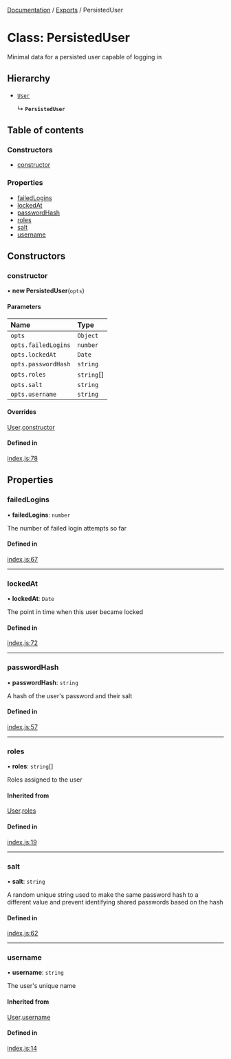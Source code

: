 [Documentation](../README.md) / [Exports](../modules.md) / PersistedUser

# Class: PersistedUser

Minimal data for a persisted user capable of logging in

## Hierarchy

- [`User`](User.md)

  ↳ **`PersistedUser`**

## Table of contents

### Constructors

- [constructor](PersistedUser.md#constructor)

### Properties

- [failedLogins](PersistedUser.md#failedlogins)
- [lockedAt](PersistedUser.md#lockedat)
- [passwordHash](PersistedUser.md#passwordhash)
- [roles](PersistedUser.md#roles)
- [salt](PersistedUser.md#salt)
- [username](PersistedUser.md#username)

## Constructors

### constructor

• **new PersistedUser**(`opts`)

#### Parameters

| Name | Type |
| :------ | :------ |
| `opts` | `Object` |
| `opts.failedLogins` | `number` |
| `opts.lockedAt` | `Date` |
| `opts.passwordHash` | `string` |
| `opts.roles` | `string`[] |
| `opts.salt` | `string` |
| `opts.username` | `string` |

#### Overrides

[User](User.md).[constructor](User.md#constructor)

#### Defined in

[index.js:78](https://github.com/snowbldr/jwt-cookie-auth/blob/fc7d646/index.js#L78)

## Properties

### failedLogins

• **failedLogins**: `number`

The number of failed login attempts so far

#### Defined in

[index.js:67](https://github.com/snowbldr/jwt-cookie-auth/blob/fc7d646/index.js#L67)

___

### lockedAt

• **lockedAt**: `Date`

The point in time when this user became locked

#### Defined in

[index.js:72](https://github.com/snowbldr/jwt-cookie-auth/blob/fc7d646/index.js#L72)

___

### passwordHash

• **passwordHash**: `string`

A hash of the user's password and their salt

#### Defined in

[index.js:57](https://github.com/snowbldr/jwt-cookie-auth/blob/fc7d646/index.js#L57)

___

### roles

• **roles**: `string`[]

Roles assigned to the user

#### Inherited from

[User](User.md).[roles](User.md#roles)

#### Defined in

[index.js:19](https://github.com/snowbldr/jwt-cookie-auth/blob/fc7d646/index.js#L19)

___

### salt

• **salt**: `string`

A random unique string used to make the same password hash to a different value and prevent identifying shared passwords based on the hash

#### Defined in

[index.js:62](https://github.com/snowbldr/jwt-cookie-auth/blob/fc7d646/index.js#L62)

___

### username

• **username**: `string`

The user's unique name

#### Inherited from

[User](User.md).[username](User.md#username)

#### Defined in

[index.js:14](https://github.com/snowbldr/jwt-cookie-auth/blob/fc7d646/index.js#L14)
